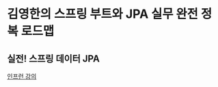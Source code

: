 # 김영한의 스프링 부트와 JPA 실무 완전 정복 로드맵

## 실전! 스프링 데이터 JPA

[인프런 강의](https://www.inflearn.com/course/%EC%8A%A4%ED%94%84%EB%A7%81-%EB%8D%B0%EC%9D%B4%ED%84%B0-JPA-%EC%8B%A4%EC%A0%84)

